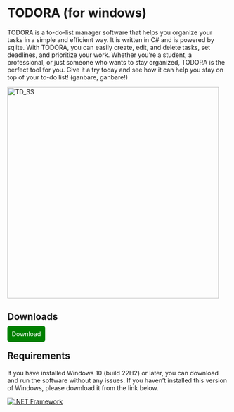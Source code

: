 # TODORA (for windows)

TODORA is a to-do-list manager software that helps you organize your tasks in a simple and efficient way. It is written in C# and is powered by sqlite. With TODORA, you can easily create, edit, and delete tasks, set deadlines, and prioritize your work. Whether you’re a student, a professional, or just someone who wants to stay organized, TODORA is the perfect tool for you. Give it a try today and see how it can help you stay on top of your to-do list! (ganbare, ganbare!)

<img width="481" alt="TD_SS" src="https://github.com/Pahasara/TODORA/assets/46932317/00680f45-43df-4285-97d8-89b6cbd00c6d">

## Downloads ##

<a href="https://www.github.com/pahasara/TODORA" style="background-color:green;color:white;padding:10px;border-radius:5px;text-decoration:none;">Download</a>


## Requirements ##

If you have installed Windows 10 (build 22H2) or later, you can download and run the software without any issues. If you haven’t installed this version of Windows, please download it from the link below.

[![.NET Framework](https://img.shields.io/badge/.NET%20Framework-v4.8-blue)](https://dotnet.microsoft.com/en-us/download/dotnet-framework/thank-you/net48-offline-installer)
